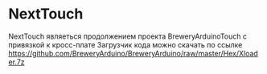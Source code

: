 # NextTouch
NextTouch являеться продолжением проекта BreweryArduinoTouch с привязкой к кросс-плате
Загрузчик  кода можно скачать по ссылке https://github.com/BreweryArduino/BreweryArduino/raw/master/Hex/Xloader.7z
